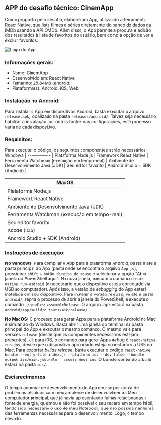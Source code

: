 ## APP do desafio técnico: CinemApp

Como proposto pelo desafio, elaborei um App, utilizando a ferramenta React Native, que lista filmes e séries diretamente do banco de dados da IMDb usando a API OMDb. Além disso, o App permite a procura e adição dos resultados à lista de favoritos do usuário, bem como a opção de ver e excluir favoritos.

![Logo do App](https://i.imgur.com/L40Jj1G.png)
### Informações gerais:
* Nome: CinemApp
* Desenvolvido em: React Native
* Tamanho: 25.84MB (android)
* Plataforma(s): Android, iOS, Web
### Instalação no Android:
Para instalar o App em dispositivos Android, basta executar o arquivo `release.apk`, localizado na pasta `releases/android/`. Talvez seja necessário habilitar a instalação por outras fontes nas configurações, este processo varia de cada dispositivo.

### Requisitos:
Para executar o código, os seguintes componentes serão necessários:
Windows |
------------ |
Plataforma Node.js |
Framework React Native |
Ferramenta Watchman (execução em tempo-real) |
Ambiente de Desenvolvimento Java (JDK) |
Seu editor favorito |
Android Studio + SDK (Android) |

MacOS |
------------ |
Plataforma Node.js |
Framework React Native |
Ambiente de Desenvolvimento Java (JDK) |
Ferramenta Watchman (execução em tempo-real) |
Seu editor favorito |
Xcode (iOS) |
Android Studio + SDK (Android) |
### Instruções de execução:
**No Windows:** Para compilar o App para a plataforma Android, basta ir até a pasta principal do App (pasta onde se encontra o arquivo `App.js`), pressionar `shift` + `botão direito do mouse` e selecionar a opção "Abrir janela do PowerShell aqui".
Na nova janela, execute o comando `react-native run-android` (é necessário que o dispositivo esteja conectado via USB ao computador). Após isso, a versão de *debugging* do App estará instalada em seu dispositivo. Para instalar a versão *release*, vá ate a pasta `android/`, repita o processo de abrir a janela do PowerShell, e execute o comando  `./gradlew assembleRelease`. O arquivo .apk estará na pasta `android/app/build/outputs/apk/release/`.

**No MacOS:** O processo para gerar Apps para a plataforma Android no Mac é similar ao do Windows. Basta abrir uma janela do terminal na pasta principal do App e executar o mesmo comando. O mesmo vale para versões `release` (desde que os componentes necessários estejam presentes).
Já para iOS, o comando para gerar Apps *debug* é `react-native run-ios`, desde que o dispositivo apropriado esteja conectado via USB no Mac. Para exportar *builds release*, basta executar o código `react-native bundle --entry-file index.js --platform ios --dev false --bundle-output ios/main.jsbundle --assets-dest ios`. O bundle contendo a build estará na pasta `ios/`.

### Esclarecimentos
O tempo anormal de desenvolvimento do App deu-se por conta de problemas técnicos com meu ambiente de desenvolvimento. Meu computador principal, que já havia apresentando falhas relacionadas à fonte de energia, queimou e não foi possível o seu reparo em tempo hábil, tendo sido necessário o uso de meu Notebook, que não possuia nenhuma das ferramentas necessárias para o desenvolvimento. Logo, o tempo elevado.
